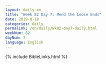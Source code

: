 ```yaml
---
layout: daily-en
title: "Week 82 Day 7: Mend the Loose Ends"
date: 2019-8-18 
categories: daily
permalink: /en/daily/wk82-day7-daily.html
weekNum: 82
dayNum: 7
language: English
---
```

{% include BibleLinks.html %} 
